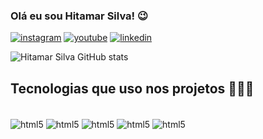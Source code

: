 ### Olá eu sou Hitamar Silva! 😉

[![instagram](https://img.shields.io/badge/Instagram-E4405F?style=for-the-badge&logo=instagram&logoColor=white)](https://www.instagram.com/hitamarps)
[![youtube](https://img.shields.io/badge/YouTube-FF0000?style=for-the-badge&logo=youtube&logoColor=white)](https://www.youtube.com/@Catprogramador)
[![linkedin](https://img.shields.io/badge/LinkedIn-0077B5?style=for-the-badge&logo=linkedin&logoColor=white)](https://www.linkedin.com/in/itamar-silva-685a69325)

![Hitamar Silva GitHub stats](https://github-readme-stats.vercel.app/api?username=hitamarpereiras&show_icons=true&theme=radical)

## Tecnologias que uso nos projetos 🧑🏾‍💻

<div style="display: inline_block"></br>
    <img align="center" alt="html5" src="https://img.shields.io/badge/HTML5-E34F26?style=for-the-badge&logo=html5&logoColor=white"/>
    <img align="center" alt="html5" src="https://img.shields.io/badge/CSS3-1572B6?style=for-the-badge&logo=css3&logoColor=white"/>
    <img align="center" alt="html5" src="https://img.shields.io/badge/JavaScript-F7DF1E?style=for-the-badge&logo=javascript&logoColor=black"/>
    <img align="center" alt="html5" src="https://img.shields.io/badge/Python-14354C?style=for-the-badge&logo=python&logoColor=white"/>
    <img align="center" alt="html5" src="https://img.shields.io/badge/Django-092E20?style=for-the-badge&logo=django&logoColor=white"/>
</div>
